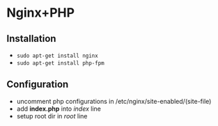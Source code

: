 # Nginx+PHP

## Installation
* `sudo apt-get install nginx`
* `sudo apt-get install php-fpm`

## Configuration
* uncomment php configurations in /etc/nginx/site-enabled/(site-file)
* add **index.php** into *index* line 
* setup root dir in *root* line
